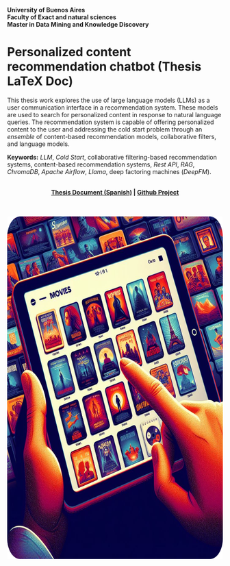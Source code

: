 <p align="left">

<b>University of Buenos Aires</br>Faculty of Exact and natural sciences</br>Master in Data Mining and Knowledge Discovery</b>
</p>

# Personalized content recommendation chatbot (Thesis LaTeX Doc)

This thesis work explores the use of large language models (LLMs) as a user communication interface in a recommendation system. 
These models are used to search for personalized content in response to natural language queries. 
The recommendation system is capable of offering personalized content to the user and addressing the cold start problem through an _ensemble_ 
of content-based recommendation models, collaborative filters, and language models.

**Keywords:** _LLM_, _Cold Start_, collaborative filtering-based recommendation systems, content-based recommendation systems, _Rest API_, _RAG_, _ChromaDB_, _Apache Airflow_, _Llama_, deep factoring machines (_DeepFM_).

<p align="center">
  <br/>
  <b><a href="https://github.com/adrianmarino/thesis-paper-tex/tree/master/thesis.pdf">Thesis Document (Spanish)</a><b/>
    |
  <b><a href="https://github.com/adrianmarino/thesis-paper">Github Project</a><b/>
  <br/>
  <br/>
  <br/>
</p>


<p align="center">
  <img src="https://github.com/adrianmarino/thesis-paper/blob/master/images/logo.png?raw=true"  height="800" />
</p>
